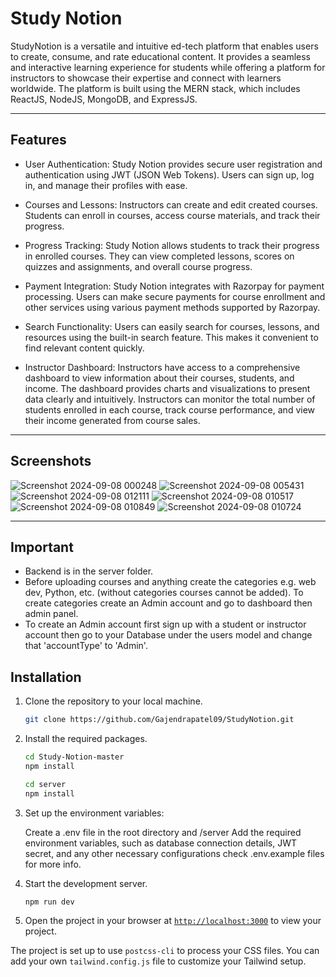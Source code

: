 # Study Notion

StudyNotion is a versatile and intuitive ed-tech platform that enables users to create, consume, and rate educational content. It provides a seamless and interactive learning experience for students while offering a platform for instructors to showcase their expertise and connect with learners worldwide. The platform is built using the MERN stack, which includes ReactJS, NodeJS, MongoDB, and ExpressJS.

***
## Features

* User Authentication: Study Notion provides secure user registration and authentication using JWT (JSON Web Tokens). Users can sign up, log in, and manage their 
  profiles with ease.
  
* Courses and Lessons: Instructors can create and edit created courses. Students can enroll in courses, access course materials, and track their progress.
* Progress Tracking: Study Notion allows students to track their progress in enrolled courses. They can view completed lessons, scores on quizzes and 
  assignments, and overall course progress.
  
* Payment Integration: Study Notion integrates with Razorpay for payment processing. Users can make secure payments for course enrollment and other services 
  using various payment methods supported by Razorpay.
  
* Search Functionality: Users can easily search for courses, lessons, and resources using the built-in search feature. This makes it convenient to find relevant 
  content quickly.
  
* Instructor Dashboard: Instructors have access to a comprehensive dashboard to view information about their courses, students, and income. The 
 dashboard provides charts and visualizations to present data clearly and intuitively. Instructors can monitor the total number of students enrolled in 
 each course, track course performance, and view their income generated from course sales.

  
***
## Screenshots
![Screenshot 2024-09-08 000248](https://github.com/user-attachments/assets/9478a889-8e2a-4adc-a60f-e4457db1fdc1)
![Screenshot 2024-09-08 005431](https://github.com/user-attachments/assets/e788ba0d-0125-4fa2-a2ca-9b469343da74)
![Screenshot 2024-09-08 012111](https://github.com/user-attachments/assets/21ac6982-58f0-450c-9b41-99b1fc8d6700)
![Screenshot 2024-09-08 010517](https://github.com/user-attachments/assets/6556680e-2123-48b6-83cc-8296266f29cf)
![Screenshot 2024-09-08 010849](https://github.com/user-attachments/assets/575cbd3c-28b2-460f-a1e3-83899a82be72)
![Screenshot 2024-09-08 010724](https://github.com/user-attachments/assets/dd1d88d1-2d5d-4cc9-a208-2e238f819721)

***

## Important
* Backend is  in the server folder.
* Before uploading courses and anything create the categories e.g. web dev, Python, etc. (without categories courses cannot be added). To create categories create an Admin account and go to dashboard then admin panel.
* To create an Admin account first sign up with a student or instructor account then go to your Database under the users model and change that 'accountType' to 'Admin'.


## Installation

1. Clone the repository to your local machine.
    ```sh
    git clone https://github.com/Gajendrapatel09/StudyNotion.git
    ```

2. Install the required packages.
    ```sh
    cd Study-Notion-master
    npm install
    
    cd server
    npm install
    ```

3. Set up the environment variables:

   Create a .env file in the root directory and /server
   Add the required environment variables, such as database connection details, JWT secret, and any other necessary configurations check .env.example files for more info.


4. Start the development server.
    ```sh
    npm run dev
    ```

5. Open the project in your browser at [`http://localhost:3000`](http://localhost:3000) to view your project.

The project is set up to use `postcss-cli` to process your CSS files. You can add your own `tailwind.config.js` file to customize your Tailwind setup.
